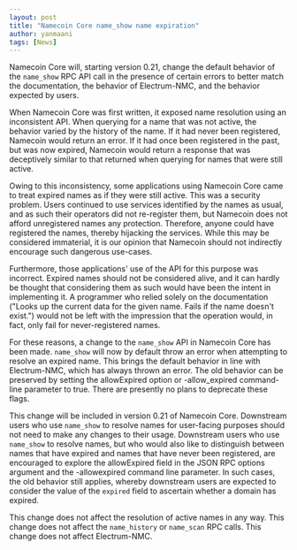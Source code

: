 ```yaml
---
layout: post
title: "Namecoin Core name_show name expiration"
author: yanmaani
tags: [News]
---
```


Namecoin Core will, starting version 0.21, change the default behavior of the `name_show` RPC API call in the presence of certain errors to better match the documentation, the behavior of Electrum-NMC, and the behavior expected by users.

When Namecoin Core was first written, it exposed name resolution using an inconsistent API.
When querying for a name that was not active, the behavior varied by the history of the name.
If it had never been registered, Namecoin would return an error.
If it had once been registered in the past, but was now expired, Namecoin would return a response that was deceptively similar to that returned when querying for names that were still active.

Owing to this inconsistency, some applications using Namecoin Core came to treat expired names as if they were still active.
This was a security problem.
Users continued to use services identified by the names as usual, and as such their operators did not re-register them, but Namecoin does not afford unregistered names any protection.
Therefore, anyone could have registered the names, thereby hijacking the services.
While this may be considered immaterial, it is our opinion that Namecoin should not indirectly encourage such dangerous use-cases.

Furthermore, those applications' use of the API for this purpose was incorrect.
Expired names should not be considered alive, and it can hardly be thought that considering them as such would have been the intent in implementing it.
A programmer who relied solely on the documentation ("Looks up the current data for the given name. Fails if the name doesn't exist.") would not be left with the impression that the operation would, in fact, only fail for never-registered names.

For these reasons, a change to the `name_show` API in Namecoin Core has been made.
`name_show` will now by default throw an error when attempting to resolve an expired name.
This brings the default behavior in line with Electrum-NMC, which has always thrown an error.
The old behavior can be preserved by setting the allowExpired option or -allow_expired command-line parameter to true.
There are presently no plans to deprecate these flags.

This change will be included in version 0.21 of Namecoin Core.
Downstream users who use `name_show` to resolve names for user-facing purposes should not need to make any changes to their usage.
Downstream users who use `name_show` to resolve names, but who would also like to distinguish between names that have expired and names that have never been registered, are encouraged to explore the allowExpired field in the JSON RPC options argument and the -allowexpired command line parameter.
In such cases, the old behavior still applies, whereby downstream users are expected to consider the value of the `expired` field to ascertain whether a domain has expired.

This change does not affect the resolution of active names in any way.
This change does not affect the `name_history` or `name_scan` RPC calls.
This change does not affect Electrum-NMC.

